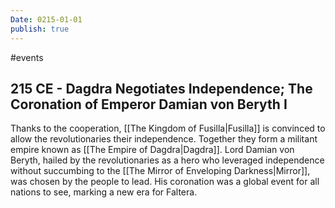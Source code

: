 ```yaml
---
Date: 0215-01-01
publish: true
---
```

#events
## 215 CE - Dagdra Negotiates Independence; The Coronation of Emperor Damian von Beryth I
Thanks to the cooperation, [[The Kingdom of Fusilla|Fusilla]] is convinced to allow the revolutionaries their independence. Together they form a militant empire known as [[The Empire of Dagdra|Dagdra]]. Lord Damian von Beryth, hailed by the revolutionaries as a hero who leveraged independence without succumbing to the [[The Mirror of Enveloping Darkness|Mirror]], was chosen by the people to lead. His coronation was a global event for all nations to see, marking a new era for Faltera.